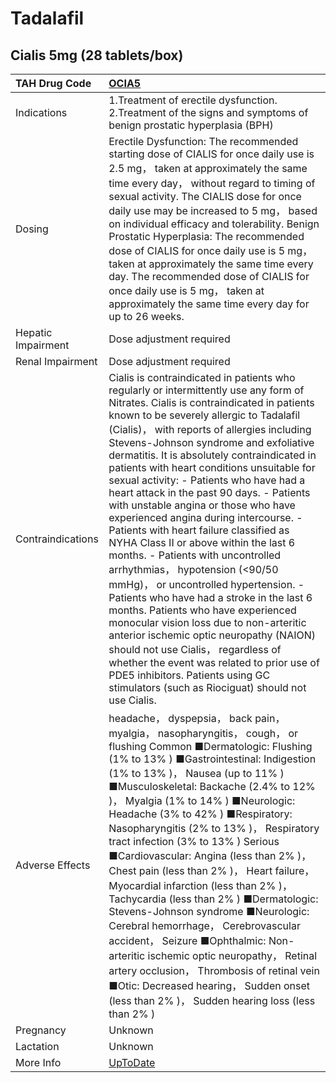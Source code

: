 # Tadalafil

## Cialis 5mg (28 tablets/box)

| TAH Drug Code      | [OCIA5](https://www.tahsda.org.tw/drugs/hissearch.php?drug_code=OCIA5)                                                                                                                                                                                                                                                                                                                                                                                                                                                                                                                                                                                                                                                                                                                                                                                                                                                                                                                                                                                                                                  |
|:-------------------|:--------------------------------------------------------------------------------------------------------------------------------------------------------------------------------------------------------------------------------------------------------------------------------------------------------------------------------------------------------------------------------------------------------------------------------------------------------------------------------------------------------------------------------------------------------------------------------------------------------------------------------------------------------------------------------------------------------------------------------------------------------------------------------------------------------------------------------------------------------------------------------------------------------------------------------------------------------------------------------------------------------------------------------------------------------------------------------------------------------|
| Indications        | 1.Treatment of erectile dysfunction. 2.Treatment of the signs and symptoms of benign prostatic hyperplasia (BPH)                                                                                                                                                                                                                                                                                                                                                                                                                                                                                                                                                                                                                                                                                                                                                                                                                                                                                                                                                                                        |
| Dosing             | Erectile Dysfunction: The recommended starting dose of CIALIS for once daily use is 2.5 mg， taken at approximately the same time every day， without regard to timing of sexual activity. The CIALIS dose for once daily use may be increased to 5 mg， based on individual efficacy and tolerability. Benign Prostatic Hyperplasia: The recommended dose of CIALIS for once daily use is 5 mg， taken at approximately the same time every day. The recommended dose of CIALIS for once daily use is 5 mg， taken at approximately the same time every day for up to 26 weeks.                                                                                                                                                                                                                                                                                                                                                                                                                                                                                                                        |
| Hepatic Impairment | Dose adjustment required                                                                                                                                                                                                                                                                                                                                                                                                                                                                                                                                                                                                                                                                                                                                                                                                                                                                                                                                                                                                                                                                                |
| Renal Impairment   | Dose adjustment required                                                                                                                                                                                                                                                                                                                                                                                                                                                                                                                                                                                                                                                                                                                                                                                                                                                                                                                                                                                                                                                                                |
| Contraindications  | Cialis is contraindicated in patients who regularly or intermittently use any form of Nitrates. Cialis is contraindicated in patients known to be severely allergic to Tadalafil (Cialis)， with reports of allergies including Stevens-Johnson syndrome and exfoliative dermatitis. It is absolutely contraindicated in patients with heart conditions unsuitable for sexual activity: - Patients who have had a heart attack in the past 90 days. - Patients with unstable angina or those who have experienced angina during intercourse. - Patients with heart failure classified as NYHA Class II or above within the last 6 months. - Patients with uncontrolled arrhythmias， hypotension (<90/50 mmHg)， or uncontrolled hypertension. - Patients who have had a stroke in the last 6 months. Patients who have experienced monocular vision loss due to non-arteritic anterior ischemic optic neuropathy (NAION) should not use Cialis， regardless of whether the event was related to prior use of PDE5 inhibitors. Patients using GC stimulators (such as Riociguat) should not use Cialis. |
| Adverse Effects    | headache， dyspepsia， back pain， myalgia， nasopharyngitis， cough， or flushing Common ■Dermatologic: Flushing (1% to 13% ) ■Gastrointestinal: Indigestion (1% to 13% )， Nausea (up to 11% ) ■Musculoskeletal: Backache (2.4% to 12% )， Myalgia (1% to 14% ) ■Neurologic: Headache (3% to 42% ) ■Respiratory: Nasopharyngitis (2% to 13% )， Respiratory tract infection (3% to 13% ) Serious ■Cardiovascular: Angina (less than 2% )， Chest pain (less than 2% )， Heart failure， Myocardial infarction (less than 2% )， Tachycardia (less than 2% ) ■Dermatologic: Stevens-Johnson syndrome ■Neurologic: Cerebral hemorrhage， Cerebrovascular accident， Seizure ■Ophthalmic: Non-arteritic ischemic optic neuropathy， Retinal artery occlusion， Thrombosis of retinal vein ■Otic: Decreased hearing， Sudden onset (less than 2% )， Sudden hearing loss (less than 2% )                                                                                                                                                                                                                  |
| Pregnancy          | Unknown                                                                                                                                                                                                                                                                                                                                                                                                                                                                                                                                                                                                                                                                                                                                                                                                                                                                                                                                                                                                                                                                                                 |
| Lactation          | Unknown                                                                                                                                                                                                                                                                                                                                                                                                                                                                                                                                                                                                                                                                                                                                                                                                                                                                                                                                                                                                                                                                                                 |
| More Info          | [UpToDate](https://www.uptodate.com/contents/tadalafil-drug-information)                                                                                                                                                                                                                                                                                                                                                                                                                                                                                                                                                                                                                                                                                                                                                                                                                                                                                                                                                                                                                                |


